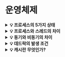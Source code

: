 # 운영체제

<details>
<summary><strong>💡 프로세스의 5가지 상태</strong></summary>
  <ul>
    <li>New(생성) : 프로세스가 생성된 상태, PCB를 할당받은 상태</li>
    <li>Running(수행) : 프로세스가 CPU에 할당되어 실행 중인 상태</li>
    <li>Ready(준비) : 프로세스가 CPU에 할당되기를 기다리는 상태</li>
    <li>Waiting(대기/블록) : 보류(block) 상태라고도 함, 프로세스가 입출력이나 이벤트를 기다리는 상태</li>
    <li>Exit(종료) : 프로세스 종료 상태</li>
    <img src="https://user-images.githubusercontent.com/70627979/210798300-49b1a731-6c4f-4500-a296-16c7e4a9a7f2.png"/>
  </ul>
</details>

<details>
<summary><strong>💡 프로세스와 스레드의 차이</strong></summary>
  <ul>
    <li>
      프로세스 : 메모리 상에서 실행중인 프로그램
      <ul>
        <li>프로세스는 최소 하나의 스레드를 보유하고 있으며, 각각 별도의 주소 공간을 독립적으로 할당받음. (<code>code</code>, <code>heap</code>, <code>stack</code>)</li>
      </ul>
    </li>
    <li>
    	스레드 : 프로세스 내에서 실행되는 흐름 단위
      <ul>
        <li>스레드는 code, heap, stack 의 주소공간 중 stack 만 별도로 할당받으며 나머지 영역은 스레드끼리 서로 공유함.</li>
      </ul>
    </li>
	</ul>
</details>

<details>
<summary><strong>💡 동기와 비동기의 차이</strong></summary>
  <ul>
    <li>
      동기 : 어떤 일이 끝난 후에 다음 일을 하는 것
      <ul>
        <li>system call이 끝날 때까지 기다리고 결과물(반환 값)을 가져옴.</li>
      </ul>
    </li>
    <li>
      비동기 : 어떤 일이 끝나지 않아도 다음 일을 수행하는 것
      <ul>
        <li>system call이 완료되지 않아도 기다리지 않으며, 추후 완료될 때 결과물(반환 값)을 가져옴.</li>
      </ul>
    </li>
  </ul>
</details>

<details>
<summary><strong>💡 데드락의 발생 조건</strong></summary>
  데드락: 여러개의 프로세스들이 여러가지 이유로 서로의 작업이 끝나기만을 기다리며 생기는 교착상태
  <ul>
    <li>
      Mutual Exclusion (상호배제) : 서로 다른 프로세스가 critical section에 동시에 진입할 수 없는 것.
    </li>
    <li>
    	Hold & wait : 자원을 최소한 하나를 점유하고, 다른 쓰레드가 사용중인 자원을 사용하기 위해 기다림.
    </li>
    <li>
    	No preemption (비선점) : 비선점형 스케쥴러를 사용할 때. (critical section에 강제로 진입 불가능)
    </li>
    <li>
    	circular wait (순환대기) : 대기하고 있는 프로세스들이 순환 형태로 대기하고 있을 때
    </li>
  </ul>
  ⇒ 4가지를 전부 만족해야 한다.
</details>

<details>
<summary><strong>💡 캐시란 무엇인가?</strong></summary>
  <ul>
    <li>
      캐시란?
      <ul>
        <li>CPU와 메인메모리 사이에 위치해 자주 사용되는 데이터 및 값을 미리 복사해두는 임시 장소</li>
      </ul>
    </li>
    <li>
      캐시의 구조
      <ul>
        <li>block : 주기억장치로부터 동시에 인출되는 정보들의 그룹</li>
        <li>line : 캐시에서 각 블록이 저장되는 장소</li>
        <li>tag : 라인에 적재된 블록을 구분해주는 정보</li>
      </ul>
    </li>
  </ul>
</details>